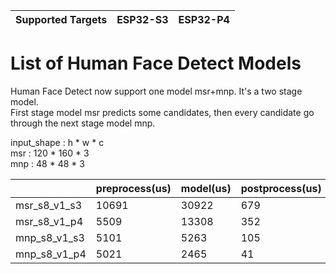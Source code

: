 | Supported Targets | ESP32-S3 | ESP32-P4 |
| ----------------- | -------- | -------- |

# List of Human Face Detect Models

Human Face Detect now support one model msr+mnp. It's a two stage model.  
First stage model msr predicts some candidates, then every candidate go through the next stage model mnp.

input_shape : h * w * c  
msr : 120 * 160 * 3  
mnp : 48 * 48 * 3  

|                  | preprocess(us) | model(us) | postprocess(us) |
| ---------------- | -------------- | --------- | --------------- |
| msr_s8_v1_s3     | 10691          | 30922     | 679             |
| msr_s8_v1_p4     | 5509           | 13308     | 352             |
| mnp_s8_v1_s3     | 5101           | 5263      | 105             |
| mnp_s8_v1_p4     | 5021           | 2465      | 41              |
